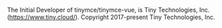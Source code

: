 The Initial Developer of tinymce/tinymce-vue, is Tiny Technologies, Inc. (https://www.tiny.cloud/). 
Copyright 2017-present Tiny Technologies, Inc.
